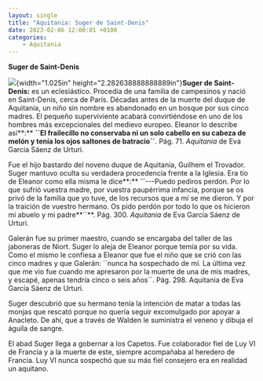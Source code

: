 ```yaml
---
layout: single
title: "Aquitania: Suger de Saint-Denis"
date: 2023-02-06 12:00:01 +0100
categories: 
    - Aquitania
---
```

**Suger de Saint-Denis**

![](media/image1.jpeg){width="1.025in"
height="2.282638888888889in"}**Suger de Saint-Denis:** es un
eclesiástico. Procedía de una familia de campesinos y nació en
Saint-Denis, cerca de París. Décadas antes de la muerte del duque de
Aquitania, un niño sin nombre es abandonado en un bosque por sus cinco
madres. El pequeño superviviente acabará convirtiéndose en uno de los
hombres más excepcionales del medievo europeo. Eleanor lo describe
así**:** **´´**El frailecillo no conservaba ni un solo cabello en su
cabeza de melón y tenía los ojos saltones de batracio**´´**. Pág. 71.
*Aquitania* de Eva García Sáenz de Urturi.

Fue el hijo bastardo del noveno duque de Aquitania, Guilhem el Trovador.
Suger mantuvo oculta su verdadera procedencia frente a la Iglesia. Era
tío de Eleanor como ella misma le dice**:** **´´**---Puedo pediros
perdón. Por lo que sufrió vuestra madre, por vuestra paupérrima
infancia, porque se os privó de la familia que yo tuve, de los recursos
que a mí se me dieron. Y por la traición de vuestro hermano. Os pido
perdón por todo lo que os hicieron mi abuelo y mi padre**´´**. Pág. 300.
*Aquitania* de Eva García Sáenz de Urturi.

Galerán fue su primer maestro, cuando se encargaba del taller de las
jaboneras de Niort. Suger lo aleja de Eleanor porque temía por su vida.
Como el mismo le confiesa a Eleanor que fue el niño que se crió con las
cinco madres y que Galerán: ´´nunca ha sospechado de mí. La última vez
que me vio fue cuando me apresaron por la muerte de una de mis madres, y
escapé, apenas tendría cinco o seis años´´. Pág. 298. Aquitania de Eva
García Sáenz de Urturi.

Suger descubrió que su hermano tenía la intención de matar a todas las
monjas que rescató porque no quería seguir excomulgado por apoyar a
Anacleto. De ahí, que a través de Walden le suministra el veneno y
dibuja el águila de sangre.

El abad Suger llega a gobernar a los Capetos. Fue colaborador fiel de
Luy VI de Francia y a la muerte de este, siempre acompañaba al heredero
de Francia. Luy VI nunca sospechó que su más fiel consejero era en
realidad un aquitano.

